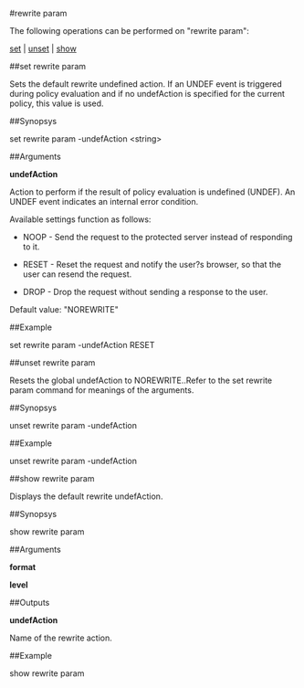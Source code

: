 #rewrite param

The following operations can be performed on "rewrite param":


[set](#set-rewrite-param) | [unset](#unset-rewrite-param) | [show](#show-rewrite-param)

##set rewrite param

Sets the default rewrite undefined action. If an UNDEF event is triggered during policy evaluation and if no undefAction is specified for the current policy, this value is used.


##Synopsys

set rewrite param -undefAction &lt;string>


##Arguments

<b>undefAction</b>
Action to perform if the result of policy evaluation is undefined (UNDEF). An UNDEF event indicates an internal error condition.
Available settings function as follows:
* NOOP - Send the request to the protected server instead of responding to it.
* RESET - Reset the request and notify the user?s browser, so that the user can resend the request.
* DROP - Drop the request without sending a response to the user.
Default value: "NOREWRITE"



##Example

set rewrite param -undefAction RESET

##unset rewrite param

Resets the global undefAction to NOREWRITE..Refer to the set rewrite param command for meanings of the arguments.


##Synopsys

unset rewrite param -undefAction


##Example

unset rewrite param -undefAction

##show rewrite param

Displays the default rewrite undefAction.


##Synopsys

show rewrite param


##Arguments

<b>format</b>

<b>level</b>



##Outputs

<b>undefAction</b>
Name of the rewrite action.



##Example

show rewrite param

